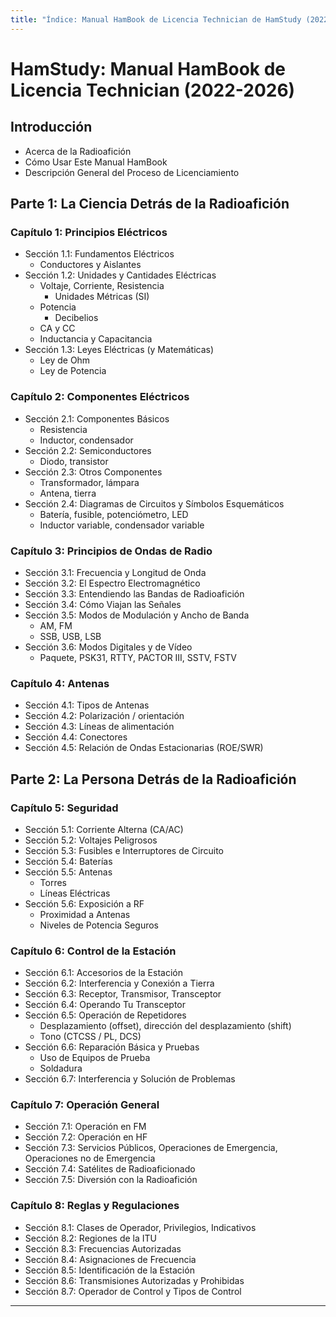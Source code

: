 ```yaml
---
title: "Índice: Manual HamBook de Licencia Technician de HamStudy (2022-2026)"
---
```


# HamStudy: Manual HamBook de Licencia Technician (2022-2026)

## Introducción
- Acerca de la Radioafición
- Cómo Usar Este Manual HamBook
- Descripción General del Proceso de Licenciamiento

## Parte 1: La Ciencia Detrás de la Radioafición

### Capítulo 1: Principios Eléctricos
- Sección 1.1: Fundamentos Eléctricos
  - Conductores y Aislantes
- Sección 1.2: Unidades y Cantidades Eléctricas
  - Voltaje, Corriente, Resistencia
    - Unidades Métricas (SI)
  - Potencia
    - Decibelios
  - CA y CC
  - Inductancia y Capacitancia
- Sección 1.3: Leyes Eléctricas (y Matemáticas)
  - Ley de Ohm
  - Ley de Potencia

### Capítulo 2: Componentes Eléctricos
- Sección 2.1: Componentes Básicos
  - Resistencia
  - Inductor, condensador
- Sección 2.2: Semiconductores
  - Diodo, transistor
- Sección 2.3: Otros Componentes
  - Transformador, lámpara
  - Antena, tierra
- Sección 2.4: Diagramas de Circuitos y Símbolos Esquemáticos
  - Batería, fusible, potenciómetro, LED
  - Inductor variable, condensador variable

### Capítulo 3: Principios de Ondas de Radio
- Sección 3.1: Frecuencia y Longitud de Onda
- Sección 3.2: El Espectro Electromagnético
- Sección 3.3: Entendiendo las Bandas de Radioafición
- Sección 3.4: Cómo Viajan las Señales
- Sección 3.5: Modos de Modulación y Ancho de Banda
  - AM, FM
  - SSB, USB, LSB
- Sección 3.6: Modos Digitales y de Vídeo
  - Paquete, PSK31, RTTY, PACTOR III, SSTV, FSTV

### Capítulo 4: Antenas
- Sección 4.1: Tipos de Antenas
- Sección 4.2: Polarización / orientación
- Sección 4.3: Líneas de alimentación
- Sección 4.4: Conectores
- Sección 4.5: Relación de Ondas Estacionarias (ROE/SWR)

## Parte 2: La Persona Detrás de la Radioafición

### Capítulo 5: Seguridad
- Sección 5.1: Corriente Alterna (CA/AC)
- Sección 5.2: Voltajes Peligrosos
- Sección 5.3: Fusibles e Interruptores de Circuito
- Sección 5.4: Baterías
- Sección 5.5: Antenas
  - Torres
  - Líneas Eléctricas
- Sección 5.6: Exposición a RF
  - Proximidad a Antenas
  - Niveles de Potencia Seguros

### Capítulo 6: Control de la Estación
- Sección 6.1: Accesorios de la Estación
- Sección 6.2: Interferencia y Conexión a Tierra
- Sección 6.3: Receptor, Transmisor, Transceptor
- Sección 6.4: Operando Tu Transceptor
- Sección 6.5: Operación de Repetidores
  - Desplazamiento (offset), dirección del desplazamiento (shift)
  - Tono (CTCSS / PL, DCS)
- Sección 6.6: Reparación Básica y Pruebas
  - Uso de Equipos de Prueba
  - Soldadura
- Sección 6.7: Interferencia y Solución de Problemas

### Capítulo 7: Operación General
- Sección 7.1: Operación en FM
- Sección 7.2: Operación en HF
- Sección 7.3: Servicios Públicos, Operaciones de Emergencia, Operaciones no de Emergencia
- Sección 7.4: Satélites de Radioaficionado
- Sección 7.5: Diversión con la Radioafición

### Capítulo 8: Reglas y Regulaciones
- Sección 8.1: Clases de Operador, Privilegios, Indicativos
- Sección 8.2: Regiones de la ITU
- Sección 8.3: Frecuencias Autorizadas
- Sección 8.4: Asignaciones de Frecuencia
- Sección 8.5: Identificación de la Estación
- Sección 8.6: Transmisiones Autorizadas y Prohibidas
- Sección 8.7: Operador de Control y Tipos de Control

------------